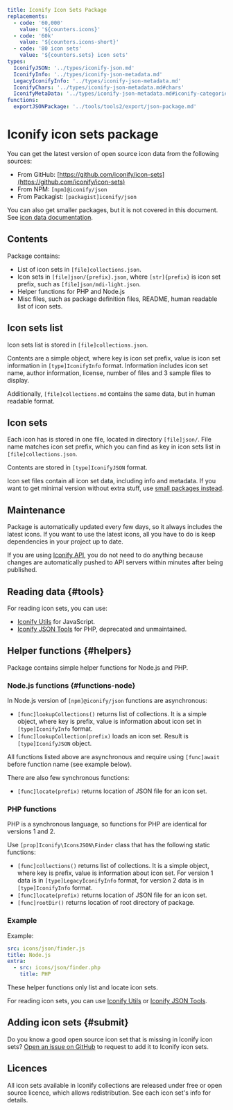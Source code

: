 ```yaml
title: Iconify Icon Sets Package
replacements:
  - code: '60,000'
    value: '${counters.icons}'
  - code: '60k'
    value: '${counters.icons-short}'
  - code: '80 icon sets'
    value: '${counters.sets} icon sets'
types:
  IconifyJSON: '../types/iconify-json.md'
  IconifyInfo: '../types/iconify-json-metadata.md'
  LegacyIconifyInfo: '../types/iconify-json-metadata.md'
  IconifyChars: '../types/iconify-json-metadata.md#chars'
  IconifyMetaData: '../types/iconify-json-metadata.md#iconify-categories'
functions:
  exportJSONPackage: '../tools/tools2/export/json-package.md'
```

# Iconify icon sets package

You can get the latest version of open source icon data from the following sources:

- From GitHub: [https://github.com/iconify/icon-sets](https://github.com/iconify/icon-sets)
- From NPM: `[npm]@iconify/json`
- From Packagist: `[packagist]iconify/json`

You can also get smaller packages, but it is not covered in this document. See [icon data documentation](./icon-data.md).

## Contents

Package contains:

- List of icon sets in `[file]collections.json`.
- Icon sets in `[file]json/{prefix}.json`, where `[str]{prefix}` is icon set prefix, such as `[file]json/mdi-light.json`.
- Helper functions for PHP and Node.js
- Misc files, such as package definition files, README, human readable list of icon sets.

## Icon sets list

Icon sets list is stored in `[file]collections.json`.

Contents are a simple object, where key is icon set prefix, value is icon set information in `[type]IconifyInfo` format. Information includes icon set name, author information, license, number of files and 3 sample files to display.

Additionally, `[file]collections.md` contains the same data, but in human readable format.

## Icon sets

Each icon has is stored in one file, located in directory `[file]json/`. File name matches icon set prefix, which you can find as key in icon sets list in `[file]collections.json`.

Contents are stored in `[type]IconifyJSON` format.

Icon set files contain all icon set data, including info and metadata. If you want to get minimal version without extra stuff, use [small packages instead](./json.md).

## Maintenance

Package is automatically updated every few days, so it always includes the latest icons. If you want to use the latest icons, all you have to do is keep dependencies in your project up to date.

If you are using [Iconify API](../api/index.md), you do not need to do anything because changes are automatically pushed to API servers within minutes after being published.

## Reading data {#tools}

For reading icon sets, you can use:

- [Iconify Utils](../tools/utils/index.md) for JavaScript.
- [Iconify JSON Tools](../tools/json/index.md) for PHP, deprecated and unmaintained.

## Helper functions {#helpers}

Package contains simple helper functions for Node.js and PHP.

### Node.js functions {#functions-node}

In Node.js version of `[npm]@iconify/json` functions are asynchronous:

- `[func]lookupCollections()` returns list of collections. It is a simple object, where key is prefix, value is information about icon set in `[type]IconifyInfo` format.
- `[func]lookupCollection(prefix)` loads an icon set. Result is `[type]IconifyJSON` object.

All functions listed above are asynchronous and require using `[func]await` before function name (see example below).

There are also few synchronous functions:

- `[func]locate(prefix)` returns location of JSON file for an icon set.

### PHP functions

PHP is a synchronous language, so functions for PHP are identical for versions 1 and 2.

Use `[prop]Iconify\IconsJSON\Finder` class that has the following static functions:

- `[func]collections()` returns list of collections. It is a simple object, where key is prefix, value is information about icon set. For version 1 data is in `[type]LegacyIconifyInfo` format, for version 2 data is in `[type]IconifyInfo` format.
- `[func]locate(prefix)` returns location of JSON file for an icon set.
- `[func]rootDir()` returns location of root directory of package.

### Example

Example:

```yaml
src: icons/json/finder.js
title: Node.js
extra:
  - src: icons/json/finder.php
    title: PHP
```

These helper functions only list and locate icon sets.

For reading icon sets, you can use [Iconify Utils](../tools/utils/index.md) or [Iconify JSON Tools](../tools/json/index.md).

## Adding icon sets {#submit}

Do you know a good open source icon set that is missing in Iconify icon sets? [Open an issue on GitHub](https://github.com/iconify/icon-sets/issues) to request to add it to Iconify icon sets.

## Licences

All icon sets available in Iconify collections are released under free or open source licence, which allows redistribution. See each icon set's info for details.
